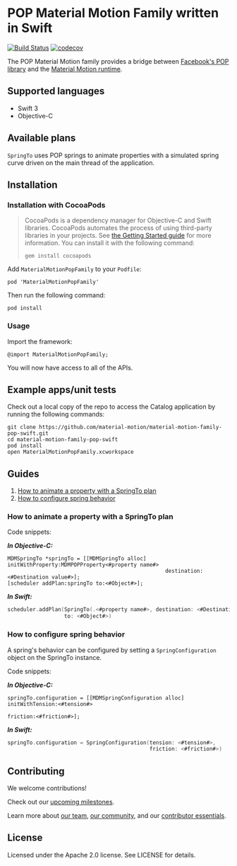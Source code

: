 # POP Material Motion Family written in Swift

[![Build Status](https://travis-ci.org/material-motion/material-motion-family-pop-swift.svg?branch=develop)](https://travis-ci.org/material-motion/material-motion-family-pop-swift)
[![codecov](https://codecov.io/gh/material-motion/material-motion-family-pop-swift/branch/develop/graph/badge.svg)](https://codecov.io/gh/material-motion/material-motion-family-pop-swift)

The POP Material Motion family provides a bridge between
[Facebook's POP library](https://github.com/facebook/pop) and the
[Material Motion runtime](https://github.com/material-motion/material-motion-runtime-objc).

## Supported languages

- Swift 3
- Objective-C

## Available plans

`SpringTo` uses POP springs to animate properties with a simulated spring curve driven on the main
thread of the application.

## Installation

### Installation with CocoaPods

> CocoaPods is a dependency manager for Objective-C and Swift libraries. CocoaPods automates the
> process of using third-party libraries in your projects. See
> [the Getting Started guide](https://guides.cocoapods.org/using/getting-started.html) for more
> information. You can install it with the following command:
>
>     gem install cocoapods

Add `MaterialMotionPopFamily` to your `Podfile`:

    pod 'MaterialMotionPopFamily'

Then run the following command:

    pod install

### Usage

Import the framework:

    @import MaterialMotionPopFamily;

You will now have access to all of the APIs.

## Example apps/unit tests

Check out a local copy of the repo to access the Catalog application by running the following
commands:

    git clone https://github.com/material-motion/material-motion-family-pop-swift.git
    cd material-motion-family-pop-swift
    pod install
    open MaterialMotionPopFamily.xcworkspace

## Guides

1. [How to animate a property with a SpringTo plan](#how-to-animate-a-property-with-a-springto-plan)
2. [How to configure spring behavior](#how-to-configure-spring-behavior)

### How to animate a property with a SpringTo plan

Code snippets:

***In Objective-C:***

```objc
MDMSpringTo *springTo = [[MDMSpringTo alloc] initWithProperty:MDMPOPProperty<#property name#>
                                                  destination:<#Destination value#>];
[scheduler addPlan:springTo to:<#Object#>];
```

***In Swift:***

```swift
scheduler.addPlan(SpringTo(.<#property name#>, destination: <#Destination value#>),
                  to: <#Object#>)
```

### How to configure spring behavior

A spring's behavior can be configured by setting a `SpringConfiguration` object on the SpringTo
instance.

Code snippets:

***In Objective-C:***

```objc
springTo.configuration = [[MDMSpringConfiguration alloc] initWithTension:<#tension#>
                                                                friction:<#friction#>];
```

***In Swift:***

```swift
springTo.configuration = SpringConfiguration(tension: <#tension#>,
                                             friction: <#friction#>)
```

## Contributing

We welcome contributions!

Check out our [upcoming milestones](https://github.com/material-motion/material-motion-family-pop-swift/milestones).

Learn more about [our team](https://material-motion.gitbooks.io/material-motion-team/content/),
[our community](https://material-motion.gitbooks.io/material-motion-team/content/community/), and
our [contributor essentials](https://material-motion.gitbooks.io/material-motion-team/content/essentials/).

## License

Licensed under the Apache 2.0 license. See LICENSE for details.
